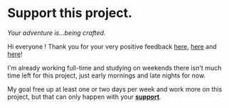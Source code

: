 # Support this project.

*Your adventure is...being crafted*.

Hi everyone ! Thank you for your very positive feedback [here](https://www.reddit.com/r/javascript/comments/aoskao/learn_c_and_its_lower_level_interactively_in_your/), [here](https://www.reddit.com/r/learnprogramming/comments/aosk8b/learn_c_and_its_lower_levels_interactively_in/) and [here](https://news.ycombinator.com/item?id=19126544)!

I'm already working full-time and studying on weekends there isn't much time left for this project, just early mornings and late nights for now.

My goal free up at least one or two days per week and work more on this project, but that can only happen with your **[support](https://www.patreon.com/vasyop)**.

